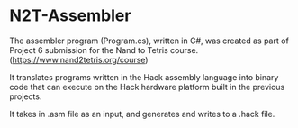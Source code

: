 # N2T-Assembler

The assembler program (Program.cs), written in C#,  was created as part of Project 6 submission for the Nand to Tetris course. (https://www.nand2tetris.org/course)

It translates programs written in the Hack assembly language into binary code that can execute on the Hack hardware platform built in the previous projects.

It takes in .asm file as an input, and generates and writes to a .hack file. 
